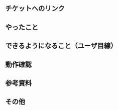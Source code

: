 ## チケットへのリンク

<!-- Jiraのチケットのリンク  -->

## やったこと

<!-- このプルリクで何をしたのか？ -->

## できるようになること（ユーザ目線）

<!-- 何ができるようになるのか？（あれば。無いなら「無し」でOK） -->

## 動作確認

<!-- どのような動作確認を行ったのか？　結果はどうか？ -->
<!-- 動作がわかる画像、動画があれば貼ってください -->

## 参考資料

<!-- 実装の参考にしたドキュメントや記事があれば URL を添付。なければなしで OK -->

## その他

<!-- レビュワーへの参考情報（実装上の懸念点や注意点などあれば記載） -->
